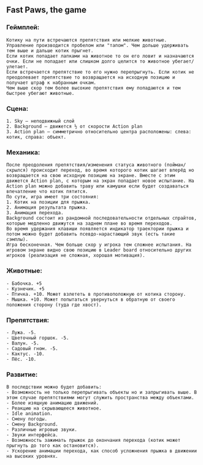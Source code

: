 ## Fast Paws, the game

###	Геймплей:
	Котику на пути встречаются препятствия или мелкие животные.
	Управление производится пробелом или "тапом". Чем дольше удерживать тем выше и дальше котик прыгнет.
	Если котик попадает лапками на животное то он его ловит и назначаются очки. Если не попадает или слишком долго целится то животное убегает/улетает.
	Если встречается препятствие то его нужно перепрыгнуть. Если котик не преодолевает препятствие то возвращается на исходную позицию и получает штраф к набранным очкам.
	Чем выше скор тем более высокие препятствия ему попадаются и тем быстрее убегают животные.

###	Сцена:
	1. Sky — неподвижный слой
	2. Background — движется ½ от скорости Action plan
	3. Action plan – симметрично относительно центра расположены: слева: котик, справа: объект.

###	Механика:
	После преодоления препятствия/изменения статуса животного (пойман/скрылся) происходит переход, во время которого котик шагает вперёд но возвращается на свою исходную позицию на экране. Вместе с этим движется Action plan, с которым на экран попадает новое испытание. На Action plan можно добавить траву или камушки если будет создаваться впечатление что котик пятится.
	По сути, игра имеет три состояния:
	1. Котик на позиции для прыжка.
	2. Анимация результата прыжка.
	3. Анимация перехода.
	Background состоит из рандомной последовательности отдельных спрайтов, которые медленно движутся на заднем плане во время переходов.
	Во время удержания клавиши появляется индикатор траектории прыжка и потом можно будет добавить псевдо-нарастающий звук (есть такие сэмплы).
	Игра бесконечная. Чем больше скор у игрока тем сложнее испытания. На игровом экране видно свою позицию в Leader board относительно других игроков (реализация не сложная, хорошая мотивация).

###	Животные:
	- Бабочка. +5
	- Кузнечик. +5
	- Птичка. +10. Может взлететь в противоположную от котика сторону.
	- Мышка. +10. Может попытаться увернуться в обратную от своего положения сторону (туда где хвост).

###	Препятствия:
	- Лужа. -5.
	- Цветочный горшок. -5.
	- Валун. -5.
	- Садовый гном. -5.
	- Кактус. -10.
	- Пёс. -10.

###	Развитие:
	В последствии можно будет добавить:
	- Возможность не только перепрыгивать объекты но и запрыгивать выше. В этом случае препятствиями могут служить пространства между объектами.
	- Более изящную анимацию движений.
	- Реакцию на скрывающееся животное.
	- Idle animation.
	- Смену погоды.
	- Смену Background.
	- Различные игровые звуки.
	- Звуки интерфейса.
	- Возможность зажимать прыжок до окончания перехода (котик может прыгнуть до того как остановится).
	- Ускорение анимации перехода, как способ усложнения прыжка в движении на высоких уровнях.
